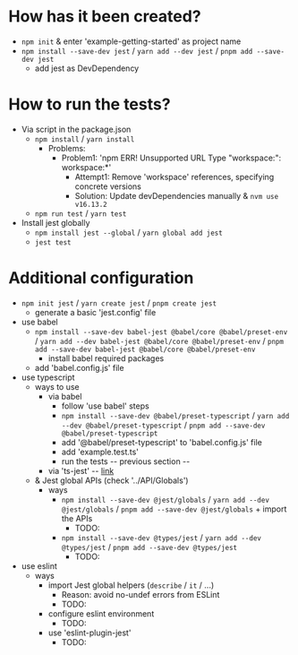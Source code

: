 # How has it been created?
* `npm init` & enter 'example-getting-started' as project name
* `npm install --save-dev jest` / `yarn add --dev jest` / `pnpm add --save-dev jest`
  * add jest as DevDependency

# How to run the tests?
* Via script in the package.json
  * `npm install` / `yarn install`
    * Problems:
      * Problem1: 'npm ERR! Unsupported URL Type "workspace:": workspace:*'
        * Attempt1: Remove 'workspace' references, specifying concrete versions
        * Solution: Update devDependencies manually & `nvm use v16.13.2`
  * `npm run test` / `yarn test`
* Install jest globally
  * `npm install jest --global` / `yarn global add jest`
  * `jest test`

# Additional configuration
* `npm init jest` / `yarn create jest` / `pnpm create jest`
  * generate a basic 'jest.config' file
* use babel
  * `npm install --save-dev babel-jest @babel/core @babel/preset-env` / `yarn add --dev babel-jest @babel/core @babel/preset-env` / `pnpm add --save-dev babel-jest @babel/core @babel/preset-env`
    * install babel required packages
  * add 'babel.config.js' file
* use typescript
  * ways to use
    * via babel
      * follow 'use babel' steps
      * `npm install --save-dev @babel/preset-typescript` / `yarn add --dev @babel/preset-typescript` / `pnpm add --save-dev @babel/preset-typescript`
      * add '@babel/preset-typescript' to 'babel.config.js' file
      * add 'example.test.ts'
      * run the tests -- previous section --
    * via 'ts-jest' -- [link](https://kulshekhar.github.io/ts-jest/)
  * & Jest global APIs (check '../API/Globals')
    * ways
      * `npm install --save-dev @jest/globals` / `yarn add --dev @jest/globals` / `pnpm add --save-dev @jest/globals` + import the APIs
        * TODO:
      * `npm install --save-dev @types/jest` / `yarn add --dev @types/jest` / `pnpm add --save-dev @types/jest`
        * TODO:
* use eslint
  * ways
    * import Jest global helpers (`describe` / `it` / ...)
      * Reason: avoid no-undef errors from ESLint
      * TODO:
    * configure eslint environment
      * TODO:
    * use 'eslint-plugin-jest'
      * TODO:
